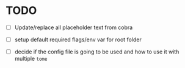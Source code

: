 # TODO

- [ ] Update/replace all placeholder text from cobra
- [ ] setup default required flags/env var for root folder
- [ ] decide if the config file is going to be used and how to use it with multiple `tome`

